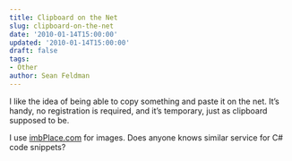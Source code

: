```yaml
---
title: Clipboard on the Net
slug: clipboard-on-the-net
date: '2010-01-14T15:00:00'
updated: '2010-01-14T15:00:00'
draft: false
tags:
- Other
author: Sean Feldman
---
```



I like the idea of being able to copy something and paste it on the net. It’s handy, no registration is required, and it’s temporary, just as clipboard supposed to be.

I use [imbPlace.com](http://www.imgplace.com/) for images. Does anyone knows similar service for C# code snippets?


